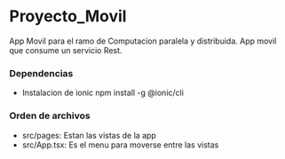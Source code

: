 # Proyecto_Movil

App Movil para el ramo de Computacion paralela y distribuida. 
App movil que consume un servicio Rest. 

### Dependencias
- Instalacion de ionic
npm install -g @ionic/cli

### Orden de archivos
- src/pages: Estan las vistas de la app 
- src/App.tsx: Es el menu para moverse entre las vistas
